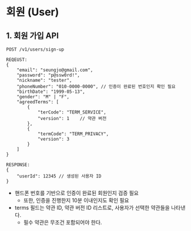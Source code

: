 # 회원 (User)

## 1. 회원 가입 API

```http request
POST /v1/users/sign-up

REQEUST:
{
    "email": "seungjo@gmail.com",
    "password": "p@ssw0rd!",
    "nickname": "tester",
    "phoneNumber": "010-0000-0000", // 인증이 완료된 번호인지 확인 필요
    "birthDate": "1999-05-13",
    "gender": "M" | "F",
    "agreedTerms": [
        {
            "terCode": "TERM_SERVICE",        
            "version": 1    // 약관 버전
        },
        {
            "termCode": "TERM_PRIVACY",
            "version": 3
        }
    ]
}

RESPONSE:
{
    "userId": 12345 // 생성된 사용자 ID
}
```

- 핸드폰 번호를 기반으로 인증이 완료된 회원인지 검증 필요
  - 또한, 인증을 진행한지 10분 이내인지도 확인 필요
- terms 필드는 약관 ID, 약관 버전 ID 리스트로, 사용자가 선택한 약관들을 나타낸다.
  - 필수 약관은 무조건 포함되어야 한다.